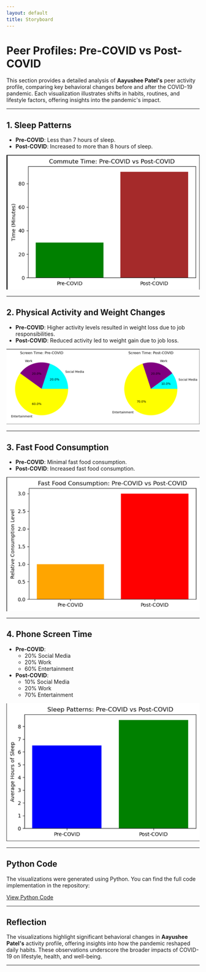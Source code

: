 ```yaml
---
layout: default
title: Storyboard
---
```

# Peer Profiles: Pre-COVID vs Post-COVID

This section provides a detailed analysis of **Aayushee Patel's** peer activity profile, comparing key behavioral changes before and after the COVID-19 pandemic. Each visualization illustrates shifts in habits, routines, and lifestyle factors, offering insights into the pandemic's impact.

---

## 1. Sleep Patterns
- **Pre-COVID**: Less than 7 hours of sleep.
- **Post-COVID**: Increased to more than 8 hours of sleep.

![Sleep Patterns](images/image21.png)

---

## 2. Physical Activity and Weight Changes
- **Pre-COVID**: Higher activity levels resulted in weight loss due to job responsibilities.
- **Post-COVID**: Reduced activity led to weight gain due to job loss.

![Physical Activity and Weight Changes](images/image22.png)

---

## 3. Fast Food Consumption
- **Pre-COVID**: Minimal fast food consumption.
- **Post-COVID**: Increased fast food consumption.

![Fast Food Consumption](images/image23.png)

---

## 4. Phone Screen Time
- **Pre-COVID**:
  - 20% Social Media
  - 20% Work
  - 60% Entertainment
- **Post-COVID**:
  - 10% Social Media
  - 20% Work
  - 70% Entertainment

![Phone Screen Time](images/image24.png)

---

## Python Code
The visualizations were generated using Python. You can find the full code implementation in the repository:  

[View Python Code](InclassTutorial.ipynb)

---

## Reflection
The visualizations highlight significant behavioral changes in **Aayushee Patel's** activity profile, offering insights into how the pandemic reshaped daily habits. These observations underscore the broader impacts of COVID-19 on lifestyle, health, and well-being.

---
